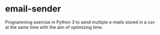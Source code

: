 # email-sender

Programming exercise in Python 3 to send multiple e-mails stored in a csv at the same time with the aim of optimizing time.

